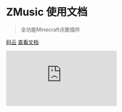 # ZMusic 使用文档

> 全功能Minecraft点歌插件

[码云](https://github.com/RealHeart/ZMusic)
[查看文档](#介绍)

![](https://api.mmcee.cn/acgimg/acgurl.php)